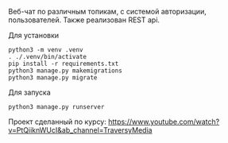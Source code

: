 Веб-чат по различным топикам, с системой авторизации, пользователей. Также реализован REST api.

Для установки
```
python3 -m venv .venv
. ./.venv/bin/activate
pip install -r requirements.txt
python3 manage.py makemigrations
python3 manage.py migrate
```
Для запуска
```
python3 manage.py runserver
```
Проект сделанный по курсу: https://www.youtube.com/watch?v=PtQiiknWUcI&ab_channel=TraversyMedia
